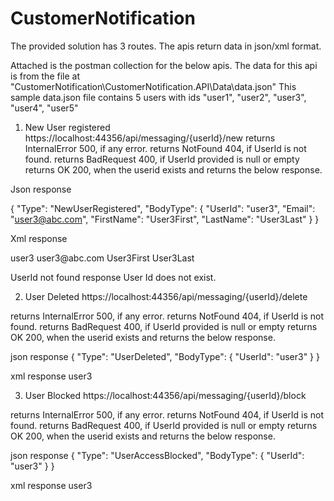 # CustomerNotification

The provided solution has 3 routes. The apis return data in json/xml format.

Attached is the postman collection for the below apis. 
The data for this api is from the file at "CustomerNotification\CustomerNotification.API\Data\data.json" This sample data.json file contains 5 users with ids "user1", "user2", "user3", "user4", "user5"

1) New User registered
https://localhost:44356/api/messaging/{userId}/new
returns InternalError 500, if any error.
returns NotFound 404, if UserId is not found.
returns BadRequest 400, if UserId provided is null or empty
returns OK 200, when the userid exists and returns the below response.

Json response

{
    "Type": "NewUserRegistered",
    "BodyType": {
        "UserId": "user3",
        "Email": "user3@abc.com",
        "FirstName": "User3First",
        "LastName": "User3Last"
    }
}

Xml response

<UserRegisteredModel xmlns:xsi="http://www.w3.org/2001/XMLSchema-instance" xmlns:xsd="http://www.w3.org/2001/XMLSchema">
    <BodyType>
        <UserId>user3</UserId>
        <Email>user3@abc.com</Email>
        <FirstName>User3First</FirstName>
        <LastName>User3Last</LastName>
    </BodyType>
</UserRegisteredModel>

UserId not found response
<string>User Id does not exist.</string>

2) User Deleted
https://localhost:44356/api/messaging/{userId}/delete

returns InternalError 500, if any error.
returns NotFound 404, if UserId is not found.
returns BadRequest 400, if UserId provided is null or empty
returns OK 200, when the userid exists and returns the below response.

json response
{
    "Type": "UserDeleted",
    "BodyType": {
        "UserId": "user3"
    }
}

xml response
<UserDeletedModel xmlns:xsi="http://www.w3.org/2001/XMLSchema-instance" xmlns:xsd="http://www.w3.org/2001/XMLSchema">
    <BodyType>
        <UserId>user3</UserId>
    </BodyType>
</UserDeletedModel>

3) User Blocked
https://localhost:44356/api/messaging/{userId}/block

returns InternalError 500, if any error.
returns NotFound 404, if UserId is not found.
returns BadRequest 400, if UserId provided is null or empty
returns OK 200, when the userid exists and returns the below response.

json response
{
    "Type": "UserAccessBlocked",
    "BodyType": {
        "UserId": "user3"
    }
}

xml response
<UserBlockedModel xmlns:xsi="http://www.w3.org/2001/XMLSchema-instance" xmlns:xsd="http://www.w3.org/2001/XMLSchema">
    <BodyType>
        <UserId>user3</UserId>
    </BodyType>
</UserBlockedModel>
